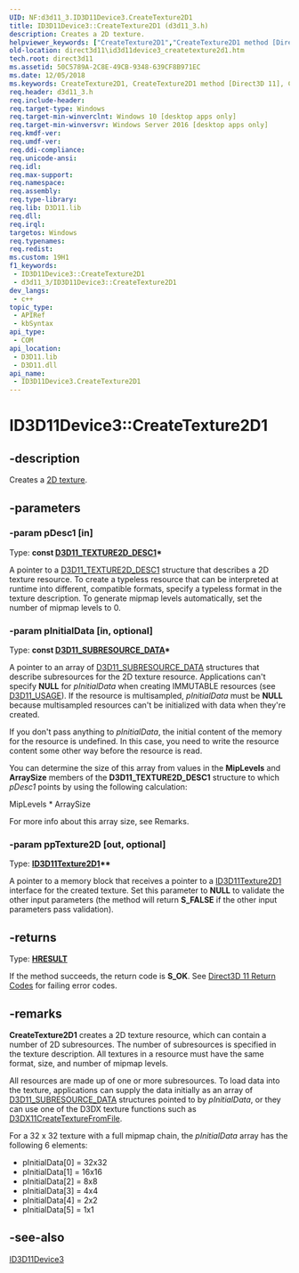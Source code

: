 ```yaml
---
UID: NF:d3d11_3.ID3D11Device3.CreateTexture2D1
title: ID3D11Device3::CreateTexture2D1 (d3d11_3.h)
description: Creates a 2D texture.
helpviewer_keywords: ["CreateTexture2D1","CreateTexture2D1 method [Direct3D 11]","CreateTexture2D1 method [Direct3D 11]","ID3D11Device3 interface","ID3D11Device3 interface [Direct3D 11]","CreateTexture2D1 method","ID3D11Device3.CreateTexture2D1","ID3D11Device3::CreateTexture2D1","d3d11_3/ID3D11Device3::CreateTexture2D1","direct3d11.id3d11device3_createtexture2d1"]
old-location: direct3d11\id3d11device3_createtexture2d1.htm
tech.root: direct3d11
ms.assetid: 50C5789A-2C8E-49CB-9348-639CF8B971EC
ms.date: 12/05/2018
ms.keywords: CreateTexture2D1, CreateTexture2D1 method [Direct3D 11], CreateTexture2D1 method [Direct3D 11],ID3D11Device3 interface, ID3D11Device3 interface [Direct3D 11],CreateTexture2D1 method, ID3D11Device3.CreateTexture2D1, ID3D11Device3::CreateTexture2D1, d3d11_3/ID3D11Device3::CreateTexture2D1, direct3d11.id3d11device3_createtexture2d1
req.header: d3d11_3.h
req.include-header: 
req.target-type: Windows
req.target-min-winverclnt: Windows 10 [desktop apps only]
req.target-min-winversvr: Windows Server 2016 [desktop apps only]
req.kmdf-ver: 
req.umdf-ver: 
req.ddi-compliance: 
req.unicode-ansi: 
req.idl: 
req.max-support: 
req.namespace: 
req.assembly: 
req.type-library: 
req.lib: D3D11.lib
req.dll: 
req.irql: 
targetos: Windows
req.typenames: 
req.redist: 
ms.custom: 19H1
f1_keywords:
 - ID3D11Device3::CreateTexture2D1
 - d3d11_3/ID3D11Device3::CreateTexture2D1
dev_langs:
 - c++
topic_type:
 - APIRef
 - kbSyntax
api_type:
 - COM
api_location:
 - D3D11.lib
 - D3D11.dll
api_name:
 - ID3D11Device3.CreateTexture2D1
---
```


# ID3D11Device3::CreateTexture2D1


## -description

Creates a <a href="https://docs.microsoft.com/windows/desktop/direct3d11/overviews-direct3d-11-resources-textures-intro">2D texture</a>.

## -parameters

### -param pDesc1 [in]

Type: <b>const <a href="https://docs.microsoft.com/windows/desktop/api/d3d11_3/ns-d3d11_3-cd3d11_texture2d_desc1">D3D11_TEXTURE2D_DESC1</a>*</b>

A pointer to a <a href="https://docs.microsoft.com/windows/desktop/api/d3d11_3/ns-d3d11_3-cd3d11_texture2d_desc1">D3D11_TEXTURE2D_DESC1</a> structure that describes a 2D texture resource. To create a typeless resource that can be interpreted at runtime into different, compatible formats, specify a typeless format in the texture description. To generate mipmap levels automatically, set the number of mipmap levels to 0.

### -param pInitialData [in, optional]

Type: <b>const <a href="https://docs.microsoft.com/windows/desktop/api/d3d11/ns-d3d11-d3d11_subresource_data">D3D11_SUBRESOURCE_DATA</a>*</b>

 A pointer to an array of <a href="https://docs.microsoft.com/windows/desktop/api/d3d11/ns-d3d11-d3d11_subresource_data">D3D11_SUBRESOURCE_DATA</a> structures that describe subresources for the 2D texture resource. Applications can't specify <b>NULL</b> for <i>pInitialData</i> when creating IMMUTABLE resources (see <a href="https://docs.microsoft.com/windows/desktop/api/d3d11/ne-d3d11-d3d11_usage">D3D11_USAGE</a>). If the resource is multisampled, <i>pInitialData</i> must be <b>NULL</b> because multisampled resources can't be initialized with data when they're created.

If you don't pass anything to <i>pInitialData</i>, the initial content of the memory for the resource is undefined. In this case, you need to write the resource content some other way before the resource is read.

You can determine the size of this array from values in the <b>MipLevels</b> and <b>ArraySize</b> members of the <b>D3D11_TEXTURE2D_DESC1</b> structure to which <i>pDesc1</i> points by using the following calculation:

MipLevels * ArraySize

For more info about this array size, see Remarks.

### -param ppTexture2D [out, optional]

Type: <b><a href="https://docs.microsoft.com/windows/desktop/api/d3d11_3/nn-d3d11_3-id3d11texture2d1">ID3D11Texture2D1</a>**</b>

A pointer to a memory block that receives a pointer to a <a href="https://docs.microsoft.com/windows/desktop/api/d3d11_3/nn-d3d11_3-id3d11texture2d1">ID3D11Texture2D1</a> interface for the created texture. Set this parameter to <b>NULL</b> to validate the other input parameters (the method will return <b>S_FALSE</b> if the other input parameters pass validation).

## -returns

Type: <b><a href="/windows/win32/com/structure-of-com-error-codes">HRESULT</a></b>

If the method succeeds, the return code is <b>S_OK</b>. See <a href="https://docs.microsoft.com/windows/desktop/direct3d11/d3d11-graphics-reference-returnvalues">Direct3D 11 Return Codes</a> for failing error codes.

## -remarks

<b>CreateTexture2D1</b> creates a 2D texture resource, which can contain a number of 2D subresources. The number of subresources is specified in the texture description. All textures in a resource must have the same format, size, and number of mipmap levels.

All resources are made up of one or more subresources. To load data into the texture, applications can supply the data initially as an array of <a href="https://docs.microsoft.com/windows/desktop/api/d3d11/ns-d3d11-d3d11_subresource_data">D3D11_SUBRESOURCE_DATA</a> structures pointed to by <i>pInitialData</i>, or they can use one of the D3DX texture functions such as <a href="https://docs.microsoft.com/windows/desktop/direct3d11/d3dx11createtexturefromfile">D3DX11CreateTextureFromFile</a>.

For a 32 x 32 texture with a full mipmap chain, the <i>pInitialData</i> array has the following 6 elements:


<ul>
<li>pInitialData[0] = 32x32</li>
<li>pInitialData[1] = 16x16</li>
<li>pInitialData[2] = 8x8</li>
<li>pInitialData[3] = 4x4
</li>
<li>pInitialData[4] = 2x2
</li>
<li>pInitialData[5] = 1x1
</li>
</ul>

## -see-also

<a href="https://docs.microsoft.com/windows/desktop/api/d3d11_3/nn-d3d11_3-id3d11device3">ID3D11Device3</a>

